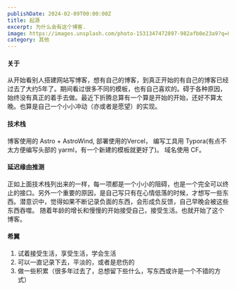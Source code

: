 ```yaml
---
publishDate: 2024-02-09T00:00:00Z
title: 起源
excerpt: 为什么会有这个博客.
image: https://images.unsplash.com/photo-1531347472897-982afb0e23a9?q=80&w=2835&auto=format&fit=crop&ixlib=rb-4.0.3&ixid=M3wxMjA3fDB8MHxwaG90by1wYWdlfHx8fGVufDB8fHx8fA%3D%3D
category: 其他
---
```


#### 关于

从开始看别人搭建网站写博客，想有自己的博客，到真正开始的有自己的博客已经过去了大约5年了。期间看过很多不同的模板，也有自己喜欢的。碍于各种原因，始终没有真正的着手去做。最近下折腾总算有一个算是开始的开始，还好不算太晚。也算是自己一个小小冲动（亦或者是愿望）的实现。

#### 技术栈

博客使用的 Astro + AstroWind,   部署使用的Vercel， 编写工具用 Typora(有点不太方便编写头部的 yarml，有一个新建的模板就更好了)。 域名使用 CF。

#### 延迟缘由推测

正如上面技术栈列出来的一样，每一项都是一个小小的阻碍，也是一个完全可以终止的接口。另外一个重要的原因，是自己写只有在心情低落的时候，才想写一些东西。潜意识中，觉得如果不断记录负面的东西，会形成负反馈，自己早晚会被这些东西吞噬。 随着年龄的增长和慢慢的开始接受自己，接受生活。也就开始了这个博客。

#### 希翼

1. 试着接受生活，享受生活，学会生活
2. 可以一直记录下去，平淡的，或者是悲伤的
3. 做一些积累（很多年过去了，总想留下些什么，写东西或许是一个不错的方式）



